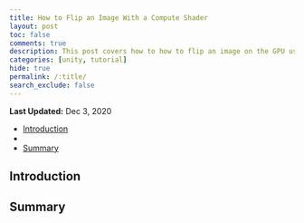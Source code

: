 ```yaml
---
title: How to Flip an Image With a Compute Shader
layout: post
toc: false
comments: true
description: This post covers how to how to flip an image on the GPU using a Compute Shader.
categories: [unity, tutorial]
hide: true
permalink: /:title/
search_exclude: false
---
```


**Last Updated:** Dec 3, 2020

* [Introduction](#introduction)
* [](#)
* [Summary](#summary)

## Introduction



## 







## Summary





